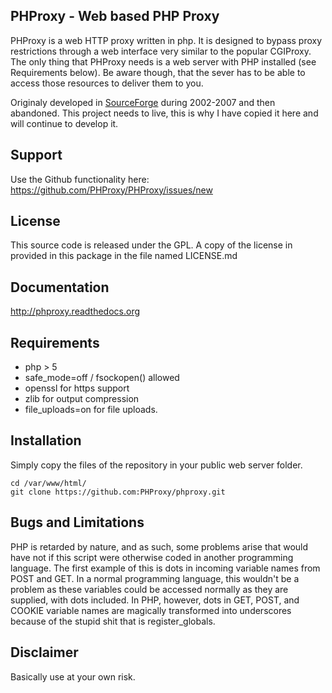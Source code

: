 ## PHProxy - Web based PHP Proxy

PHProxy is a web HTTP proxy written in php. It is designed to bypass proxy restrictions through a web interface very similar to the popular CGIProxy. The only thing that PHProxy needs is a web server with PHP installed (see Requirements below). Be aware though, that the sever has to be able to access those resources to deliver them to you.

Originaly developed in [SourceForge](http://www.sourceforge.net/projects/poxy/) during 2002-2007 and then abandoned. This project needs to live, this is why I  have copied it here and will continue to develop it.

## Support

Use the Github functionality here: https://github.com/PHProxy/PHProxy/issues/new

## License

This source code is released under the GPL.
A copy of the license in provided in this package in the file named LICENSE.md

## Documentation

http://phproxy.readthedocs.org


## Requirements

 * php > 5
 * safe_mode=off / fsockopen() allowed
 * openssl for https support
 * zlib for output compression
 * file_uploads=on for file uploads.

## Installation

Simply copy the files of the repository in your public web server folder.

```
cd /var/www/html/
git clone https://github.com:PHProxy/phproxy.git
```

## Bugs and Limitations

PHP is retarded by nature, and as such, some problems arise that 
would have not if this script were otherwise coded in another programming
language. The first example of this is dots in incoming variable names 
from POST and GET. In a normal programming language, this wouldn't be
a problem as these variables could be accessed normally as they are 
supplied, with dots included. In PHP, however, dots in GET, POST, and
COOKIE variable names are magically transformed into underscores 
because of the stupid shit that is register_globals.

## Disclaimer

Basically use at your own risk.